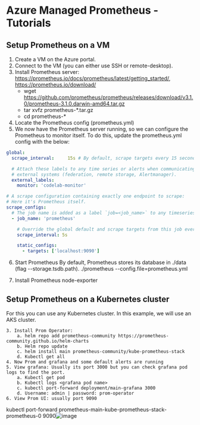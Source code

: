 # Azure Managed Prometheus - Tutorials

## Setup Prometheus on a VM

1. Create a VM on the Azure portal.
2. Connect to the VM (you can either use SSH or remote-desktop).
3. Install Prometheus server: https://prometheus.io/docs/prometheus/latest/getting_started/, https://prometheus.io/download/
      - wget https://github.com/prometheus/prometheus/releases/download/v3.1.0/prometheus-3.1.0.darwin-amd64.tar.gz
      - tar xvfz prometheus-*.tar.gz
      - cd prometheus-*
4. Locate the Prometheus config (prometheus.yml)
5. We now have the Prometheus server running, so we can configure the Prometheus to monitor itself. To do this, update the prometheus.yml config with the below:

```yaml
global:
  scrape_interval:     15s # By default, scrape targets every 15 seconds.

  # Attach these labels to any time series or alerts when communicating with
  # external systems (federation, remote storage, Alertmanager).
  external_labels:
    monitor: 'codelab-monitor'

# A scrape configuration containing exactly one endpoint to scrape:
# Here it's Prometheus itself.
scrape_configs:
  # The job name is added as a label `job=<job_name>` to any timeseries scraped from this config.
  - job_name: 'prometheus'

    # Override the global default and scrape targets from this job every 5 seconds.
    scrape_interval: 5s

    static_configs:
      - targets: ['localhost:9090']
```

6. Start Prometheus
By default, Prometheus stores its database in ./data (flag --storage.tsdb.path).
./prometheus --config.file=prometheus.yml

7. Install Prometheus node-exporter


## Setup Prometheus on a Kubernetes cluster

For this you can use any Kubernetes cluster. In this example, we will use an AKS cluster.

	3. Install Prom Operator:
		a. helm repo add prometheus-community https://prometheus-community.github.io/helm-charts
		b. Helm repo update
		c. helm install main prometheus-community/kube-prometheus-stack
		d. Kubectl get all 
	4. Now Prom and grafana and some default alerts are running
	5. View grafana: Usually its port 3000 but you can check grafana pod logs to find the port.
		a. Kubectl get pod
		b. Kubectl logs <grafana pod name>
		c. kubectl port-forward deployment/main-grafana 3000
		d. Username: admin | password: prom-operator
	6. View Prom UI: usually port 9090
kubectl port-forward prometheus-main-kube-prometheus-stack-prometheus-0 9090![image](https://github.com/user-attachments/assets/87c63e13-28f8-47ff-8e44-dc93e05176b5)

